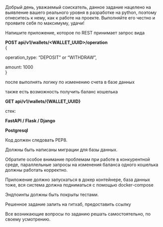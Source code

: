 Добрый день, уважаемый соискатель, данное задание нацелено на выявление вашего реального уровня в разработке на python, поэтому отнеситесь к нему, как к работе на проекте. Выполняйте его честно и проявите себя по максимуму, удачи\! 

Напишите приложение, которое по REST принимает запрос вида

**POST api/v1/wallets/\<WALLET\_UUID\>/operation**  
{

operation\_type: “DEPOSIT” or “WITHDRAW”,

amount: 1000  
}

после выполнять логику по изменению счета в базе данных

также есть возможность получить баланс кошелька

**GET api/v1/wallets/{WALLET\_UUID}**

стек:

**FastAPI / Flask / Django**

**Postgresql**

Код должен следовать PEP8.

Должны быть написаны миграции для базы данных.

Обратите особое внимание проблемам при работе в конкурентной среде, параллельные запросы на изменения баланса одного кошелька должны работать корректно.

Приложение должно запускаться в докер контейнере, база данных тоже, вся система должна подниматься с помощью docker-compose

Эндпоинты должны быть покрыты тестами.

Решенное задание залить на гитхаб, предоставить ссылку

Все возникающие вопросы по заданию решать самостоятельно, по своему усмотрению.